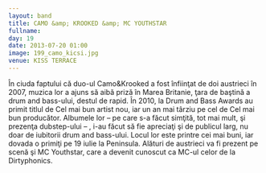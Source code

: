```yaml
---
layout: band
title: CAMO &amp; KROOKED &amp; MC YOUTHSTAR
fullname: 
day: 19
date: 2013-07-20 01:00
image: 199_camo_kicsi.jpg
venue: KISS TERRACE
---
```


În ciuda faptului că duo-ul Camo&amp;Krooked a fost înfiinţat de doi austrieci în 2007, muzica lor a ajuns să aibă priză în Marea Britanie, ţara de baştină a drum and bass-ului, destul de rapid. În 2010, la Drum and Bass Awards au primit titlul de Cel mai bun artist nou, iar un an mai târziu pe cel de Cel mai bun producător. Albumele lor – pe care s-a făcut simţită, tot mai mult, şi prezenţa dubstep-ului – , i-au făcut să fie apreciaţi şi de publicul larg, nu doar de iubitorii drum and bass-ului. Locul lor este printre cei mai buni, iar dovada o primiţi pe 19 iulie la Peninsula. Alături de austrieci va fi prezent pe scenă şi MC Youthstar, care a devenit cunoscut ca MC-ul celor de la Dirtyphonics.
